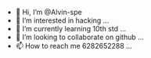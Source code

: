 - 👋 Hi, I’m @Alvin-spe
- 👀 I’m interested in hacking ...
- 🌱 I’m currently learning 10th std ...
- 💞️ I’m looking to collaborate on github ...
- 📫 How to reach me 6282652288 
...

<!---
Alvin-spe/Alvin-spe is a ✨ special ✨ repository because its `README.md` (this file) appears on your GitHub profile.
You can click the Preview link to take a look at your changes.
--->
